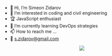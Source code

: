 - 👋 Hi, I’m Simeon Zidarov
- 👀 I’m interested in coding and civil engineering
- :trophy: JavaScript enthusiast
- 🌱 I’m currently learning DevOps strategies
- 📫 How to reach me ...
- :email: s.zidarov@gmail.com

 <p align="center">
  <a href="https://skillicons.dev">
    <img src="https://skillicons.dev/icons?i=git,js,typescript,html,css,react,linux,docker" />
  </a>
</p>

<!---
sZidarov/sZidarov is a ✨ special ✨ repository because its `README.md` (this file) appears on your GitHub profile.
You can click the Preview link to take a look at your changes.
--->
